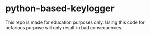 # python-based-keylogger
This repo is made for education purposes only. Using this code for nefarious purpose will only result in bad consequences.

